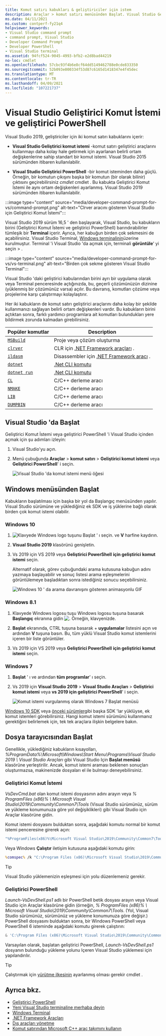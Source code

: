 ```yaml
---
title: Komut satırı kabukları & geliştiriciler için istem
description: Araçlar > komut satırı menüsünden Başlat. Visual Studio Geliştirici Komut İstemi, geliştirici PowerShell ve Terminal, .NET ve C++ araçlarını daha kolay kullanmanıza imkan sağlar.
ms.date: 04/11/2021
ms.custom: contperf-fy21q4
helpviewer_keywords:
- Visual Studio command prompt
- command prompt, Visual Studio
- Developer Command Prompt
- Developer PowerShell
- Visual Studio terminal
ms.assetid: 94fcf524-9045-4993-bfb2-e2d8bad44219
no-loc: cmdlet
ms.openlocfilehash: 57cbc93f4b6e8cf64dd5149462788e0cde833350
ms.sourcegitcommit: 52b093e000334f53d87c6165d1418347e4f45dec
ms.translationtype: MT
ms.contentlocale: tr-TR
ms.lasthandoff: 04/09/2021
ms.locfileid: "107221737"
---
```

# <a name="visual-studio-developer-command-prompt-and-developer-powershell"></a>Visual Studio Geliştirici Komut İstemi ve geliştirici PowerShell

Visual Studio 2019, geliştiriciler için iki komut satırı kabuklarını içerir:

- **Visual Studio Geliştirici komut istemi** -komut satırı geliştirici araçlarını kullanmayı daha kolay hale getirmek için ayarlanan belirli ortam değişkenlerine sahip standart bir komut istemi. Visual Studio 2015 sürümünden itibaren kullanılabilir.

- **Visual Studio Geliştirici PowerShell** -bir komut isteminden daha güçlü. Örneğin, bir komutun çıkışını başka bir komutun (bir olarak bilinir) çıktısını geçirebilirsiniz *cmdlet* cmdlet . Bu kabukta Geliştirici Komut İstemi ile aynı ortam değişkenleri ayarlanmış. Visual Studio 2019 sürümünden itibaren kullanılabilir.


:::image type="content" source="media/developer-command-prompt-for-vs/command-prompt.png" alt-text="Clrver aracını gösteren Visual Studio için Geliştirici Komut İstemi":::

Visual Studio 2019 sürüm 16,5 ' den başlayarak, Visual Studio, bu kabukların birini (Geliştirici Komut İstemi ve geliştirici PowerShell) barındırabilirler tümleşik bir **Terminal** içerir. Ayrıca, her kabuğun birden çok sekmesini de açabilirsiniz. Visual Studio Terminal, [Windows terminalinin](/windows/terminal/)üzerine kurulmuştur. Terminal 'i Visual Studio 'da açmak için, terminali **görüntüle**' yi seçin  >  .

:::image type="content" source="media/developer-command-prompt-for-vs/vs-terminal.png" alt-text="Birden çok sekme gösteren Visual Studio Terminal":::

Visual Studio 'daki geliştirici kabularından birini ayrı bir uygulama olarak veya Terminal penceresinde açtığınızda, bu, geçerli çözümünüzün dizinine (yüklenmiş bir çözümünüz varsa) açılır. Bu davranış, komutları çözüme veya projelerine karşı çalıştırmayı kolaylaştırır.

Her iki kabukların de komut satırı geliştirici araçlarını daha kolay bir şekilde kullanmanızı sağlayan belirli ortam değişkenleri vardır. Bu kabukların birini açtıktan sonra, farklı yardımcı programlara ait komutları bulundukları yere bildirmek zorunda kalmadan girebilirsiniz. 

|Popüler komutlar|Description|
|--|--|
|[`MSBuild`](../../msbuild/msbuild-command-line-reference.md)|Proje veya çözüm oluşturma|
|[`clrver`](/dotnet/framework/tools/clrver-exe-clr-version-tool)| CLR için [.NET Framework araçları](/dotnet/framework/tools/index) .|
|[`ildasm`](/dotnet/framework/tools/ildasm-exe-il-disassembler)|Disassembler için [.NET Framework aracı](/dotnet/framework/tools/index) .|
|[`dotnet`](/dotnet/core/tools/dotnet)|[.Net CLI komutu](/dotnet/core/tools/index)|
|[`dotnet run`](/dotnet/core/tools/dotnet-run)|[.Net CLI komutu](/dotnet/core/tools/index)|
|[`CL`](/cpp/build/reference/compiler-command-line-syntax)|C/C++ derleme aracı|
|[`NMAKE`](/cpp/build/reference/running-nmake)|C/C++ derleme aracı|
|[`LIB`](/cpp/build/reference/lib-reference)| C/C++ derleme aracı|
|[`DUMPBIN`](/cpp/build/reference/dumpbin-reference)| C/C++ derleme aracı|


## <a name="start-in-visual-studio"></a>Visual Studio 'da Başlat

Geliştirici Komut İstemi veya geliştirici PowerShell 'i Visual Studio içinden açmak için şu adımları izleyin:

1. Visual Studio'yu açın.

1. Menü çubuğunda **Araçlar**  >  **komut satırı**  >  **Geliştirici komut istemi** veya **Geliştirici PowerShell**' i seçin.

   ![Visual Studio 'da komut istemi menü öğesi](./media/developer-command-prompt-for-vs/vs-menu.png)

## <a name="start-from-windows-menu"></a>Windows menüsünden Başlat

Kabukların başlatılması için başka bir yol da Başlangıç menüsünden yapılır. Visual Studio sürümüne ve yüklediğiniz ek SDK ve iş yüklerine bağlı olarak birden çok komut istemi olabilir. 

### <a name="windows-10"></a>Windows 10

1.  ![ Klavyede Windows logo tuşunu Başlat ' ı seçin.](./media/developer-command-prompt-for-vs/windows-logo-key-graphic.png) ve **V** harfine kaydırın.

1. **Visual Studio 2019** klasörünü genişletin.

1. Vs 2019 için VS 2019 veya **Geliştirici PowerShell** **için geliştirici komut istemi** seçin.

   Alternatif olarak, görev çubuğundaki arama kutusuna kabuğun adını yazmaya başlayabilir ve sonuç listesi arama eşleşmelerini görüntülemeye başladıktan sonra istediğiniz sonucu seçebilirsiniz.

   ![Windows 10 ' da arama davranışını gösteren animasyonlu GIF](./media/developer-command-prompt-for-vs/windows-10-search.gif)

### <a name="windows-81"></a>Windows 8.1

1. Klavyede Windows logosu tuşu Windows logosu tuşuna basarak **Başlangıç** ekranına gidin ![ .](./media/developer-command-prompt-for-vs/windows-logo-key-graphic.png) Örneğin, klavyenizde.

1. **Başlat** ekranında, CTRL tuşuna basarak  +  **uygulamalar** listesini açın ve ardından **V** tuşuna basın. Bu, tüm yüklü Visual Studio komut istemlerini içeren bir liste görüntüler.

1. Vs 2019 için VS 2019 veya **Geliştirici PowerShell** **için geliştirici komut istemi** seçin.

### <a name="windows-7"></a>Windows 7

1. **Başlat** ' ı ve ardından **tüm programlar**' ı seçin.

1. Vs 2019 için **Visual Studio 2019**  >  **Visual Studio Araçları**  >  **Geliştirici komut istemi** veya **vs 2019 için geliştirici PowerShell**' i seçin.

   ![Komut istemi vurgulanmış olarak Windows 7 Başlat menüsü](./media/developer-command-prompt-for-vs/windows-7-menu.png)

[Windows 10 SDK](https://developer.microsoft.com/windows/downloads/windows-10-sdk) veya [önceki sürümler](https://developer.microsoft.com/windows/downloads/sdk-archive)gibi başka SDK 'lar yüklüyse, ek komut istemleri görebilirsiniz. Hangi komut istemi sürümünü kullanmanız gerektiğini belirlemek için, tek tek araçlara ilişkin belgelere bakın.

## <a name="start-from-file-browser"></a>Dosya tarayıcısından Başlat 

Genellikle, yüklediğiniz kabukların kısayolları, *%ProgramData%\Microsoft\Windows\Start Menu\Programs\Visual Studio 2019 \ Visual Studio Araçları* gibi Visual Studio Için **Başlat menüsü** klasörüne yerleştirilir. Ancak, komut istemi araması beklenen sonuçları oluşturmazsa, makinenizde dosyaları el ile bulmayı deneyebilirsiniz.

### <a name="developer-command-prompt"></a>Geliştirici Komut İstemi

*VsDevCmd.bat* olan komut istemi dosyasının adını arayın veya *% ProgramFiles (x86)% \ Microsoft Visual Studio\2019\Community\Common7\Tools* (Visual Studio sürümünüz, sürüm ve yükleme konumunuza göre yol değişiklikleri) gibi Visual Studio için Araçlar klasörüne gidin.

Komut istemi dosyasını bulduktan sonra, aşağıdaki komutu normal bir komut istemi penceresine girerek açın:

```cmd
"%ProgramFiles(x86)%\Microsoft Visual Studio\2019\Community\Common7\Tools\VsDevCmd.bat"
```

Veya Windows **Çalıştır** iletişim kutusuna aşağıdaki komutu girin:

```cmd
%comspec% /k "C:\Program Files (x86)\Microsoft Visual Studio\2019\Community\Common7\Tools\VsDevCmd.bat"
```

> [!TIP]
> Visual Studio yüklemenizin eşleşmesi için yolu düzenlemeniz gerekir.

### <a name="developer-powershell"></a>Geliştirici PowerShell

*Launch-VsDevShell.ps1* adlı bir PowerShell betik dosyası arayın veya Visual Studio için Araçlar klasörüne gidin (örneğin, *% ProgramFiles (x86)% \ Microsoft Visual Studio\2019\Community\Common7\Tools*. (Yol, Visual Studio sürümünüz, sürümünüz ve yükleme konumunuza göre değişir.) PowerShell dosyasını bulduktan sonra, bir Windows PowerShell veya PowerShell 6 isteminde aşağıdaki komutu girerek çalıştırın:

```powershell
& 'C:\Program Files (x86)\Microsoft Visual Studio\2019\Community\Common7\Tools\Launch-VsDevShell.ps1'
```

Varsayılan olarak, başlatan geliştirici PowerShell, *Launch-VsDevShell.ps1* dosyanın bulunduğu yükleme yolunu Içeren Visual Studio yüklemesi için yapılandırılır.

> [!TIP]
> Çalıştırmak için [yürütme ilkesinin](/powershell/module/microsoft.powershell.core/about/about_execution_policies) ayarlanmış olması gerekir cmdlet .

## <a name="see-also"></a>Ayrıca bkz.

- [Geliştirici PowerShell](https://devblogs.microsoft.com/visualstudio/the-powershell-you-know-and-love-now-with-a-side-of-visual-studio/)
- [Yeni Visual Studio terminaline merhaba deyin](https://devblogs.microsoft.com/visualstudio/say-hello-to-the-new-visual-studio-terminal/)
- [Windows Terminal](/windows/terminal/)
- [.NET Framework Araçları](/dotnet/framework/tools/index)
- [Dış araçları yönetme](../managing-external-tools.md)
- [Komut satırından Microsoft C++ araç takımını kullanın](/cpp/build/building-on-the-command-line)
